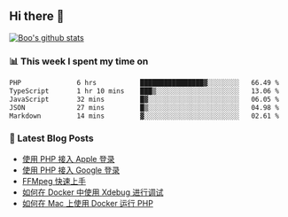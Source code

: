 ## Hi there 👋

[![Boo's github stats](https://github-readme-stats.vercel.app/api?username=0xAiKang)](https://github.com/anuraghazra/github-readme-stats)

<!-- [![Most Used Langs](https://github-readme-stats.vercel.app/api/top-langs/?username=0xAiKang)](https://github.com/anuraghazra/github-readme-stats) -->

### 📊 This week I spent my time on
<!--START_SECTION:waka-->

```txt
PHP              6 hrs           ████████████████▓░░░░░░░░   66.49 %
TypeScript       1 hr 10 mins    ███▒░░░░░░░░░░░░░░░░░░░░░   13.06 %
JavaScript       32 mins         █▓░░░░░░░░░░░░░░░░░░░░░░░   06.05 %
JSON             27 mins         █▒░░░░░░░░░░░░░░░░░░░░░░░   04.98 %
Markdown         14 mins         ▓░░░░░░░░░░░░░░░░░░░░░░░░   02.61 %
```

<!--END_SECTION:waka-->

### 📕 Latest Blog Posts
<!-- BLOG-POST-LIST:START -->
- [使用 PHP 接入 Apple 登录](https://www.0x2beace.com/sign-in-with-apple/)
- [使用 PHP 接入 Google 登录](https://www.0x2beace.com/sign-in-with-google/)
- [FFMpeg 快速上手](https://www.0x2beace.com/ffmpeg-quick-start/)
- [如何在 Docker 中使用 Xdebug 进行调试](https://www.0x2beace.com/how-to-debug-with-xdebug-in-docker/)
- [如何在 Mac 上使用 Docker 运行 PHP](https://www.0x2beace.com/how-to-run-php-with-docker-on-mac/)
<!-- BLOG-POST-LIST:END -->

